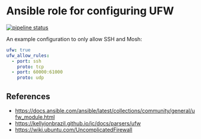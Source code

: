 # Ansible role for configuring UFW

[![pipeline status](https://git.coop/webarch/ufw/badges/master/pipeline.svg)](https://git.coop/webarch/ufw/-/commits/master)

An example configuration to only allow SSH and Mosh:

```yml
ufw: true
ufw_allow_rules:
  - port: ssh
    proto: tcp
  - port: 60000:61000
    proto: udp
```

## References

* https://docs.ansible.com/ansible/latest/collections/community/general/ufw_module.html
* https://kellyjonbrazil.github.io/jc/docs/parsers/ufw
* https://wiki.ubuntu.com/UncomplicatedFirewall
